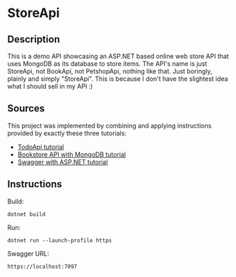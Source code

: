 # StoreApi

## Description

This is a demo API showcasing an ASP.NET based online web store API that uses MongoDB as its database to store items.
The API's name is just StoreApi, not BookApi, not PetshopApi, nothing like that. Just boringly, plainly and simply "StoreApi".
This is because I don't have the slightest idea what I should sell in my API :)

## Sources

This project was implemented by combining and applying instructions provided by exactly these three tutorials:

* [TodoApi tutorial](https://learn.microsoft.com/en-us/aspnet/core/tutorials/first-web-api?view=aspnetcore-8.0&amp;tabs=visual-studio-code)
* [Bookstore API with MongoDB tutorial](https://learn.microsoft.com/en-us/aspnet/core/tutorials/first-mongo-app)
* [Swagger with ASP.NET tutorial](https://learn.microsoft.com/en-us/aspnet/core/tutorials/web-api-help-pages-using-swagger?view=aspnetcore-8.0)

## Instructions

Build:

```dotnet build```

Run:

```dotnet run --launch-profile https```

Swagger URL:

```
https://localhost:7097
```

